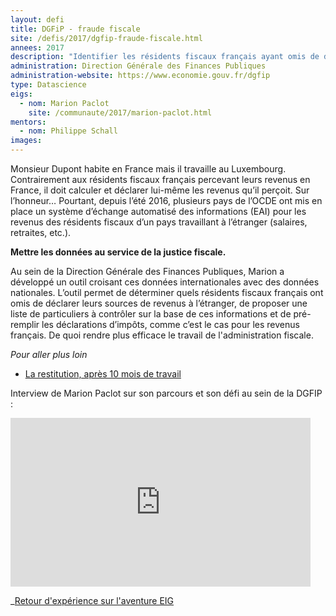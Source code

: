 ```yaml
---
layout: defi
title: DGFiP - fraude fiscale
site: /defis/2017/dgfip-fraude-fiscale.html
annees: 2017
description: "Identifier les résidents fiscaux français ayant omis de déclarer des sources de revenus à l’étranger"
administration: Direction Générale des Finances Publiques
administration-website: https://www.economie.gouv.fr/dgfip
type: Datascience
eigs:
  - nom: Marion Paclot
    site: /communaute/2017/marion-paclot.html
mentors: 
  - nom: Philippe Schall
images:
---
```


Monsieur Dupont habite en France mais il travaille au Luxembourg.
Contrairement aux résidents fiscaux français percevant leurs revenus
en France, il doit calculer et déclarer lui-même les revenus qu’il
perçoit.  Sur l’honneur… Pourtant, depuis l’été 2016, plusieurs pays
de l’OCDE ont mis en place un système d’échange automatisé des
informations (EAI) pour les revenus des résidents fiscaux d’un pays
travaillant à l’étranger (salaires, retraites, etc.).

**Mettre les données au service de la justice fiscale.**

Au sein de la Direction Générale des Finances Publiques, Marion a
développé un outil croisant ces données internationales avec des
données nationales.  L’outil permet de déterminer quels résidents
fiscaux français ont omis de déclarer leurs sources de revenus à
l’étranger, de proposer une liste de particuliers à contrôler sur la
base de ces informations et de pré-remplir les déclarations d’impôts,
comme c’est le cas pour les revenus français.  De quoi rendre plus
efficace le travail de l'administration fiscale.

_Pour aller plus loin_

* [La restitution, après 10 mois de travail](https://www.dailymotion.com/video/x6b964b?playlist=x54m4i)

Interview de Marion Paclot sur son parcours et son défi au sein de la DGFIP : 
<iframe frameborder="0" width="480" height="270" src="https://www.dailymotion.com/embed/video/x5qme9l" allowfullscreen allow="autoplay"></iframe>

_[Retour d'expérience sur l'aventure EIG](https://www.dailymotion.com/video/x64z39u)
